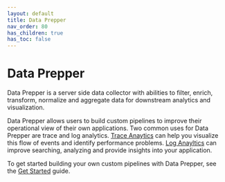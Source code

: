 ```yaml
---
layout: default
title: Data Prepper
nav_order: 80
has_children: true
has_toc: false
---
```


# Data Prepper

Data Prepper is a server side data collector with abilities to filter, enrich, transform, normalize and aggregate data for downstream analytics and visualization.

Data Prepper allows users to build custom pipelines to improve their operational view of their own applications. Two common uses for Data Prepper are trace and log analytics. [Trace Anaytics]({{site.url}}{{site.baseurl}}/observability-plugins/trace/index/) can help you visualize this flow of events and identify performance problems. [Log Anayltics]({{site.url}}{{site.baseurl}}/observability-plugins/log-analytics/index) can improve searching, analyzing and provide insights into your application.

To get started building your own custom pipelines with Data Prepper, see the [Get Started]({{site.url}}{{site.baseurl}}/observability-plugins/data-prepper/get-started/) guide.
